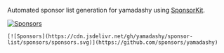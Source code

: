 Automated sponsor list generation for yamadashy using [SponsorKit](https://github.com/antfu-collective/sponsorkit).

[![Sponsors](https://cdn.jsdelivr.net/gh/yamadashy/sponsor-list/sponsors/sponsors.svg)](https://github.com/sponsors/yamadashy)

```
[![Sponsors](https://cdn.jsdelivr.net/gh/yamadashy/sponsor-list/sponsors/sponsors.svg)](https://github.com/sponsors/yamadashy)
```
